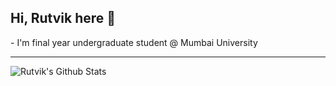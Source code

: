## Hi, Rutvik here 👋

\- I'm final year undergraduate student @ Mumbai University<br>
<hr>
<img alt="Rutvik's Github Stats" src="https://github-readme-stats.vercel.app/api?username=rutvik-panchal&show_icons=true&hide_border=true" />
